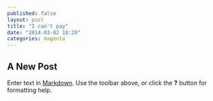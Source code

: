 ```yaml
---
published: false
layout: post
title: "I can't pay"
date: "2014-03-02 18:20"
categories: magento
---
```


## A New Post

Enter text in [Markdown](http://daringfireball.net/projects/markdown/). Use the toolbar above, or click the **?** button for formatting help.
